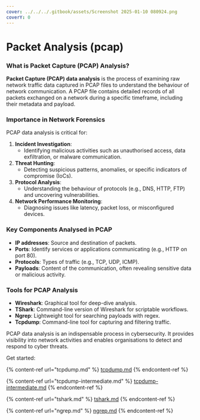 ```yaml
---
cover: ../../../.gitbook/assets/Screenshot 2025-01-10 080924.png
coverY: 0
---
```


# Packet Analysis (pcap)

### What is Packet Capture (PCAP) Analysis?

**Packet Capture (PCAP) data analysis** is the process of examining raw network traffic data captured in PCAP files to understand the behaviour of network communication. A PCAP file contains detailed records of all packets exchanged on a network during a specific timeframe, including their metadata and payload.

### Importance in Network Forensics

PCAP data analysis is critical for:

1. **Incident Investigation**:
   * Identifying malicious activities such as unauthorised access, data exfiltration, or malware communication.
2. **Threat Hunting**:
   * Detecting suspicious patterns, anomalies, or specific indicators of compromise (IoCs).
3. **Protocol Analysis**:
   * Understanding the behaviour of protocols (e.g., DNS, HTTP, FTP) and uncovering vulnerabilities.
4. **Network Performance Monitoring**:
   * Diagnosing issues like latency, packet loss, or misconfigured devices.

### Key Components Analysed in PCAP

* **IP addresses**: Source and destination of packets.
* **Ports**: Identify services or applications communicating (e.g., HTTP on port 80).
* **Protocols**: Types of traffic (e.g., TCP, UDP, ICMP).
* **Payloads**: Content of the communication, often revealing sensitive data or malicious activity.

### Tools for PCAP Analysis

* **Wireshark**: Graphical tool for deep-dive analysis.
* **TShark**: Command-line version of Wireshark for scriptable workflows.
* **Ngrep**: Lightweight tool for searching payloads with regex.
* **Tcpdump**: Command-line tool for capturing and filtering traffic.

PCAP data analysis is an indispensable process in cybersecurity. It provides visibility into network activities and enables organisations to detect and respond to cyber threats.

Get started:

{% content-ref url="tcpdump.md" %}
[tcpdump.md](tcpdump.md)
{% endcontent-ref %}

{% content-ref url="tcpdump-intermediate.md" %}
[tcpdump-intermediate.md](tcpdump-intermediate.md)
{% endcontent-ref %}

{% content-ref url="tshark.md" %}
[tshark.md](tshark.md)
{% endcontent-ref %}

{% content-ref url="ngrep.md" %}
[ngrep.md](ngrep.md)
{% endcontent-ref %}

